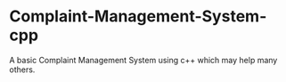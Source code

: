 # Complaint-Management-System-cpp


  A basic Complaint Management System using c++ which may help many others.
